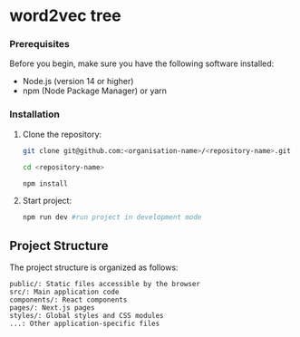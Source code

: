 # word2vec tree

### Prerequisites

Before you begin, make sure you have the following software installed:

- Node.js (version 14 or higher)
- npm (Node Package Manager) or yarn

### Installation

1. Clone the repository:

   ```bash
   git clone git@github.com:<organisation-name>/<repository-name>.git

   cd <repository-name>

   npm install
   ```

2. Start project:
   
   ```bash
   npm run dev #run project in development mode
   ```

## Project Structure
The project structure is organized as follows:

    public/: Static files accessible by the browser
    src/: Main application code
    components/: React components
    pages/: Next.js pages
    styles/: Global styles and CSS modules
    ...: Other application-specific files

